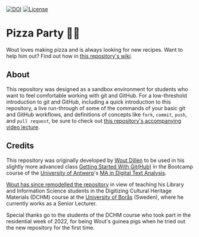 [![DOI](https://zenodo.org/badge/DOI/10.5281/zenodo.4073216.svg)](https://doi.org/10.5281/zenodo.4073216)
[![License](https://img.shields.io/github/license/WoutDLN/pizzaParty)](https://github.com/WoutDLN/pizzaParty/blob/main/LICENSE)

# Pizza Party 🍕🤤

Wout loves making pizza and is always looking for new recipes. Want to help him out? Find out how in [this repository's wiki](https://github.com/WoutDLN/pizzaParty/wiki). 

## About 

This repository was designed as a sandbox environment for students who want to feel comfortable working with git and GitHub. 
For a low-threshold introduction to git and GitHub, including a quick introduction to this repository, a live run-through of some of the commands of your basic git and GitHub workflows, and definitions of concepts like `fork`, `commit`, `push`, and `pull request`, be sure to check out [this repository's accompanying video lecture](https://play.hb.se/media/0_mvgov641).

## Credits

This repository was originally developed by [Wout Dillen](https://github.com/WoutDLN) to be used in his slightly more advanced class [Getting Started With Git(Hub)](https://docs.google.com/presentation/d/e/2PACX-1vQ--0Og1PqneJQ5yWZtdSfLI1MAPmg394irXhiPa1edlE9a2GH7p3S-6dOqYd7vzll4jQ2hMvOxxYIN/pub?start=false&loop=false&delayms=3000) in the Bootcamp course of the [University of Antwerp](https://www.uantwerpen.be)'s [MA in Digital Text Analysis](https://www.uantwerpen.be/en/study/programmes/all-programmes/digital-text-analysis/). 

[Wout has since remodelled the repository](https://github.com/WoutDLN/pizzaParty/releases/tag/v2.0.0) in view of teaching his Library and Information Science students in the Digitizing Cultural Heritage Materials (DCHM) course at the [University of Borås](https://www.hb.se/) (Sweden), where he currently works as a Senior Lecturer.

Special thanks go to the students of the DCHM course who took part in the residential week of 2022, for being Wout's guinea pigs when he tried out the new repository for the first time.
